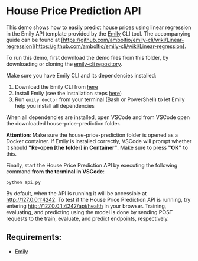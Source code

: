 # House Price Prediction API
This demo shows how to easily predict house prices using linear regression in the Emily API template provided by the [Emily](http://ambolt.io/emily) CLI tool.
The accompanying guide can be found at [https://github.com/amboltio/emily-cli/wiki/Linear-regression](https://github.com/amboltio/emily-cli/wiki/Linear-regression).

To run this demo, first download the demo files from this folder, by downloading or cloning the [emily-cli repository](https://github.com/amboltio/emily-cli). 

Make sure you have Emily CLI and its dependencies installed:
1. Download the Emily CLI from [here](http://ambolt.io/emily)
2. Install Emily (see the installation steps [here](https://github.com/amboltio/emily-cli/wiki/How-to-install-Emily))
3. Run ```emily doctor``` from your terminal (Bash or PowerShell) to let Emily help you install all dependencies

When all dependencies are installed, open VSCode and from VSCode open the downloaded house-price-prediction folder. 

**Attention**: Make sure the house-price-prediction folder is opened as a Docker container. If Emily is installed correctly, VSCode will prompt whether it should **"Re-open [the folder] in Container"**. Make sure to press **"OK"** to this.

Finally, start the House Price Prediction API by executing the following command **from the terminal in VSCode**:
```
python api.py
```

By default, when the API is running it will be accessible at http://127.0.0.1:4242.
To test if the House Price Prediction API is running, try entering http://127.0.0.1:4242/api/health in your browser.
Training, evaluating, and predicting using the model is done by sending POST requests to the train, evaluate, and predict endpoints, respectively.

## Requirements:
- [Emily](http://ambolt.io/emily)
